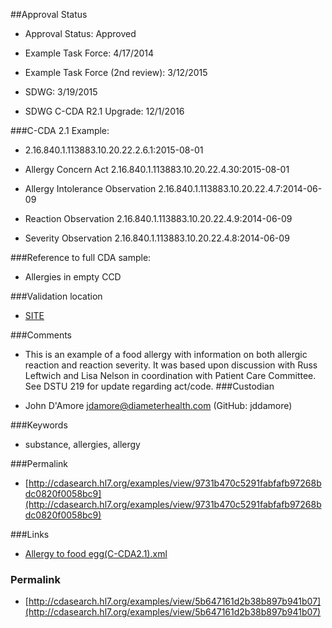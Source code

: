 ##Approval Status 

* Approval Status: Approved
* Example Task Force: 4/17/2014
* Example Task Force (2nd review): 3/12/2015
* SDWG: 3/19/2015

* SDWG C-CDA R2.1 Upgrade: 12/1/2016    

###C-CDA 2.1 Example: 

* 2.16.840.1.113883.10.20.22.2.6.1:2015-08-01

* Allergy Concern Act 2.16.840.1.113883.10.20.22.4.30:2015-08-01

* Allergy Intolerance Observation 2.16.840.1.113883.10.20.22.4.7:2014-06-09
* Reaction Observation 2.16.840.1.113883.10.20.22.4.9:2014-06-09
* Severity Observation 2.16.840.1.113883.10.20.22.4.8:2014-06-09

###Reference to full CDA sample:
* Allergies in empty CCD


###Validation location

* [SITE](https://sitenv.org/sandbox-ccda/ccda-validator)


###Comments

* This is an example of a food allergy with information on both allergic reaction and reaction severity. It was based upon discussion with Russ Leftwich and Lisa Nelson in coordination with Patient Care Committee. See DSTU 219 for update regarding act/code.
###Custodian

* John D'Amore jdamore@diameterhealth.com (GitHub: jddamore)



###Keywords

* substance, allergies, allergy


###Permalink 

* [http://cdasearch.hl7.org/examples/view/9731b470c5291fabfafb97268bdc0820f0058bc9](http://cdasearch.hl7.org/examples/view/9731b470c5291fabfafb97268bdc0820f0058bc9)

###Links 

* [Allergy to food egg(C-CDA2.1).xml](https://github.com/HL7/C-CDA-Examples/tree/master/Allergies/Allergy%20to%20food%20egg/Allergy%20to%20food%20egg%28C-CDA2.1%29.xml)


### Permalink 

* [http://cdasearch.hl7.org/examples/view/5b647161d2b38b897b941b07](http://cdasearch.hl7.org/examples/view/5b647161d2b38b897b941b07)